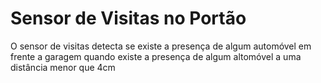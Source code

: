 # Sensor de Visitas no Portão

O sensor de visitas detecta se existe a presença de algum automóvel em frente a garagem quando existe a presença de algum altomóvel a uma distância menor que 4cm

